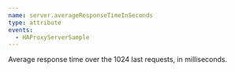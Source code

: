 ```yaml
---
name: server.averageResponseTimeInSeconds
type: attribute
events:
  - HAProxyServerSample
---
```


Average response time over the 1024 last requests, in milliseconds.